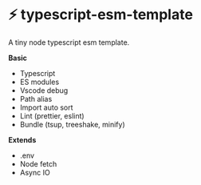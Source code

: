 # ⚡️ typescript-esm-template

A tiny node typescript esm template.

**Basic**

- Typescript
- ES modules
- Vscode debug
- Path alias
- Import auto sort
- Lint (prettier, eslint)
- Bundle (tsup, treeshake, minify)

**Extends**

- .env
- Node fetch
- Async IO
